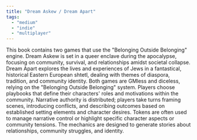 ```yaml
---
title: "Dream Askew / Dream Apart"
tags:
  - "medium"
  - "indie"
  - "multiplayer"
---
```


This book contains two games that use the "Belonging Outside Belonging" engine. Dream Askew is set in a queer enclave during the apocalypse, focusing on community, survival, and relationships amidst societal collapse. Dream Apart explores the lives and experiences of Jews in a fantastical, historical Eastern European shtetl, dealing with themes of diaspora, tradition, and community identity.
Both games are GMless and diceless, relying on the "Belonging Outside Belonging" system. Players choose playbooks that define their characters' roles and motivations within the community. Narrative authority is distributed; players take turns framing scenes, introducing conflicts, and describing outcomes based on established setting elements and character desires. Tokens are often used to manage narrative control or highlight specific character aspects or community tensions. The mechanics are designed to generate stories about relationships, community struggles, and identity.
